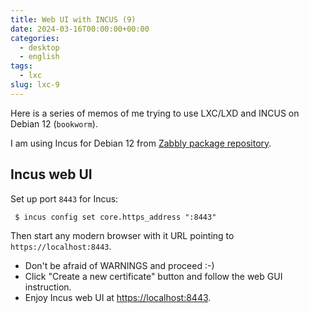 ```yaml
---
title: Web UI with INCUS (9)
date: 2024-03-16T00:00:00+00:00
categories:
  - desktop
  - english
tags:
  - lxc
slug: lxc-9
---
```


Here is a series of memos of me trying to use LXC/LXD and INCUS on Debian 12 (`bookworm`).

I am using Incus for Debian 12 from [Zabbly package repository](https://github.com/zabbly/incus).

## Incus web UI

Set up port `8443` for Incus:

```console
 $ incus config set core.https_address ":8443"
```

Then start any modern browser with it URL pointing to `https://localhost:8443`.

* Don't be afraid of WARNINGS and proceed :-)
* Click "Create a new certificate" button and follow the web GUI instruction.
* Enjoy Incus web UI at [https://localhost:8443](https://localhost:8443).

<!-- vim: set sw=4 sts=4 ai si et tw=79 ft=markdown: -->
